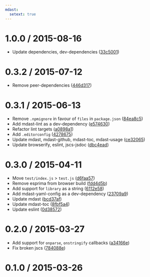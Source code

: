```yaml
---
mdast:
  setext: true
---
```


<!--lint disable no-multiple-toplevel-headings-->

1.0.0 / 2015-08-16
==================

*   Update dependencies, dev-dependencies ([33c5001](https://github.com/wooorm/mdast-yaml/commit/33c5001))

0.3.2 / 2015-07-12
==================

*   Remove peer-dependencies ([446d317](https://github.com/wooorm/mdast-yaml/commit/446d317))

0.3.1 / 2015-06-13
==================

*   Remove `.npmignore` in favour of `files` in `package.json` ([84ea8c5](https://github.com/wooorm/mdast-yaml/commit/84ea8c5))
*   Add mdast-lint as a dev-dependency ([e574630](https://github.com/wooorm/mdast-yaml/commit/e574630))
*   Refactor lint targets ([a0898a1](https://github.com/wooorm/mdast-yaml/commit/a0898a1))
*   Add `.editorconfig` ([4278675](https://github.com/wooorm/mdast-yaml/commit/4278675))
*   Update mdast, mdast-github, mdast-toc, mdast-usage ([ce32065](https://github.com/wooorm/mdast-yaml/commit/ce32065))
*   Update browserify, eslint, jscs-jsdoc ([dbc4ead](https://github.com/wooorm/mdast-yaml/commit/dbc4ead))

0.3.0 / 2015-04-11
==================

*   Move `test/index.js` > `test.js` ([d6faa57](https://github.com/wooorm/mdast-yaml/commit/d6faa57))
*   Remove esprima from browser build ([fdd4d5b](https://github.com/wooorm/mdast-yaml/commit/fdd4d5b))
*   Add support for `library` as a string ([6112e58](https://github.com/wooorm/mdast-yaml/commit/6112e58))
*   Add mdast-yaml-config as a dev-dependency ([23709a9](https://github.com/wooorm/mdast-yaml/commit/23709a9))
*   Update mdast ([bcd37af](https://github.com/wooorm/mdast-yaml/commit/bcd37af))
*   Update mdast-toc ([8fbf5a4](https://github.com/wooorm/mdast-yaml/commit/8fbf5a4))
*   Update eslint ([0d38572](https://github.com/wooorm/mdast-yaml/commit/0d38572))

0.2.0 / 2015-03-27
==================

*   Add support for `onparse`, `onstringify` callbacks ([a34166e](https://github.com/wooorm/mdast/commit/a34166e))
*   Fix broken jscs ([784088e](https://github.com/wooorm/mdast/commit/784088e))

0.1.0 / 2015-03-26
==================
